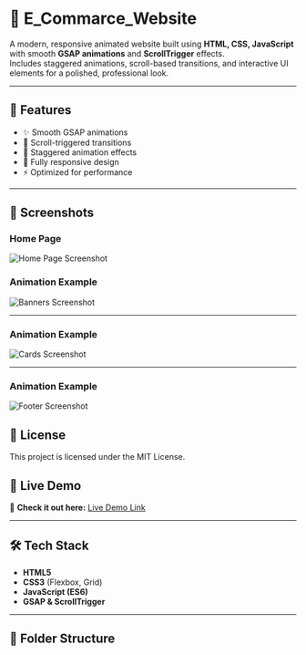 # 🌟 E_Commarce_Website

A modern, responsive animated website built using **HTML, CSS, JavaScript** with smooth **GSAP animations** and **ScrollTrigger** effects.  
Includes staggered animations, scroll-based transitions, and interactive UI elements for a polished, professional look.

---

## 🚀 Features
- ✨ Smooth GSAP animations
- 📜 Scroll-triggered transitions
- 🎯 Staggered animation effects
- 📱 Fully responsive design
- ⚡ Optimized for performance


---

## 📸 Screenshots
### Home Page
![Home Page Screenshot](https://blogger.googleusercontent.com/img/b/R29vZ2xl/AVvXsEgI5yCXoPFDhsedFavBZpuhY9V_NOnoXMQXu6PXstcL8YjoT8ylHs16OBxtlrWQ6vdlwveq_enZBJMHdiBcVqbR4VEZOzkIdEyDGCHcwAui9Pl0PFwnfVPfWpO7vTIhtZ7lciAbAFaj17xxFRnLHK2XnKLXFOTnZAMRgockoJfy5gEdsiXYa_nppfTGQOEd/s1872/Screenshot%202025-08-13%20142816.png)

### Animation Example
![Banners Screenshot](https://blogger.googleusercontent.com/img/b/R29vZ2xl/AVvXsEik4YYKdsaRD0C_XpV51mZM8P5pLUYNO27wVFiKbrBZYuMYFae-fyIzc15jE11Xe4NplXoDOlSN4aJq4p2sh-w7cxfzCQxRxbwgagLdqn2CyK43H4E9NIxQb-U_6d-hZINWzGvPDLg7tO_ZNdAuqAivE56NqIuEo2DaByJj21xlsusn3DoY4OC9eCBmwgmk/s1851/Screenshot%202025-08-13%20142838.png)

---


### Animation Example
![Cards Screenshot](https://blogger.googleusercontent.com/img/b/R29vZ2xl/AVvXsEijQrFLLVasW4FPaRTbffdsnELuGgTTuaKy-6tnGPS8M7NPzEh3DxA5WmhIlemgUo42JO48kbPjkinzB9s4UXZjgWczstT5z9sNqnsVTda4FOhcSYTerUb9jBvughqdHvFOGZdXTWIeZ4RY8MMz433nBUdUru0AY7JvKvO8zotPk2SoSQySyjlwz7sAigMM/s1846/Screenshot%202025-08-13%20142855.png)

---
### Animation Example
![Footer Screenshot](https://blogger.googleusercontent.com/img/b/R29vZ2xl/AVvXsEgWFiq3wY8k39fH43LNYTUuJJpiqCQJrExA2kToy_R-r6Y59A0BDXvj-qgHv7ETHFKbrEMSaf_0Sjkb2kuJ_0Fkmo4fT00oQ-YexpqQqjLl1dI1lYiA_4pFA_I0qn_WovCRGoyRvALWDwbJKHTRYGBhChyuVuF_G32ugDEVXB-8WN5R80APg9pC2ta9IjxJ/s1821/Screenshot%202025-08-13%20142959.png)

## 📜 License
This project is licensed under the MIT License.



## 🔗 Live Demo
🚀 **Check it out here:** [Live Demo Link](https://ayushsoni45655.github.io/E_Commarce_Website/htmls/)

---

## 🛠 Tech Stack
- **HTML5**
- **CSS3** (Flexbox, Grid)
- **JavaScript (ES6)**
- **GSAP & ScrollTrigger**

---

## 📂 Folder Structure
